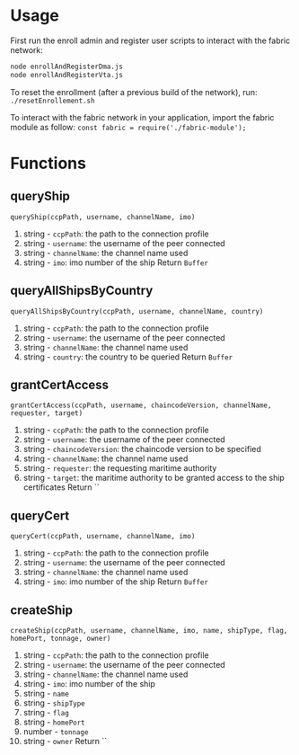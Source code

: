 # Usage

First run the enroll admin and register user scripts to interact with the fabric network:
```bash
node enrollAndRegisterDma.js
node enrollAndRegisterVta.js
```

To reset the enrollment (after a previous build of the network), run:
`./resetEnrollement.sh`

To interact with the fabric network in your application, import the fabric module as follow:
`const fabric = require('./fabric-module');`

# Functions

## queryShip
`queryShip(ccpPath, username, channelName, imo)`
1. string - `ccpPath`: the path to the connection profile
2. string - `username`: the username of the peer connected
3. string - `channelName`: the channel name used
4. string - `imo`: imo number of the ship
Return `Buffer`

## queryAllShipsByCountry
`queryAllShipsByCountry(ccpPath, username, channelName, country)`
1. string - `ccpPath`: the path to the connection profile
2. string - `username`: the username of the peer connected
3. string - `channelName`: the channel name used
4. string - `country`: the country to be queried
Return `Buffer`

## grantCertAccess
`grantCertAccess(ccpPath, username, chaincodeVersion, channelName, requester, target)`
1. string - `ccpPath`: the path to the connection profile
2. string - `username`: the username of the peer connected
3. string - `chaincodeVersion`: the chaincode version to be specified
4. string - `channelName`: the channel name used
5. string - `requester`: the requesting maritime authority
6. string - `target`: the maritime authority to be granted access to the ship certificates
Return ``

## queryCert
`queryCert(ccpPath, username, channelName, imo)`
1. string - `ccpPath`: the path to the connection profile
2. string - `username`: the username of the peer connected
3. string - `channelName`: the channel name used
4. string - `imo`: imo number of the ship
Return `Buffer`

## createShip
`createShip(ccpPath, username, channelName, imo, name, shipType, flag, homePort, tonnage, owner)`
1. string - `ccpPath`: the path to the connection profile
2. string - `username`: the username of the peer connected
3. string - `channelName`: the channel name used
4. string - `imo`: imo number of the ship
5. string - `name`
6. string - `shipType`
7. string - `flag`
8. string - `homePort`
9. number - `tonnage`
10. string - `owner`
Return ``
